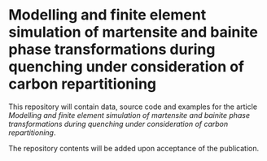 # Modelling and finite element simulation of martensite and bainite phase transformations during quenching under consideration of carbon repartitioning

This repository will contain data, source code and examples for the article *Modelling and finite element simulation of martensite and bainite phase transformations during quenching under consideration of carbon repartitioning*.

The repository contents will be added upon acceptance of the publication.
